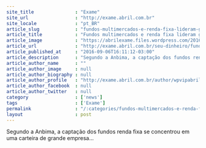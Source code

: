 ```yaml
---
site_title               : "Exame"
site_url                 : "http://exame.abril.com.br"
site_locale              : "pt_BR"
article_slug             : "fundos-multimercados-e-renda-fixa-lideram-ganhos-em-agosto"
article_title            : "Fundos multimercados e renda fixa lideram ganhos em agosto"
article_image            : "https://abrilexame.files.wordpress.com/2016/09/size_960_16_9_dinheiro170.jpg?quality=70&strip=all&w=960"
article_url              : "http://exame.abril.com.br/seu-dinheiro/fundos-multimercados-e-renda-fixa-lideram-ganhos-em-agosto/"
article_published_at     : "2016-09-06T16:11:12-03:00"
article_description      : "Segundo a Anbima, a captação dos fundos renda fixa se concentrou em uma carteira de grande empresa..."
article_author_name      : ""
article_author_image     : null
article_author_biography : null
article_author_profile   : "http://exame.abril.com.br/author/wpvipabril/"
article_author_facebook  : null
article_author_twitter   : null
category                 : ['news']
tags                     : ['Exame']
permalink                : "/:categories/fundos-multimercados-e-renda-fixa-lideram-ganhos-em-agosto/"
layout                   : post
---
```


Segundo a Anbima, a captação dos fundos renda fixa se concentrou em uma carteira de grande empresa...
